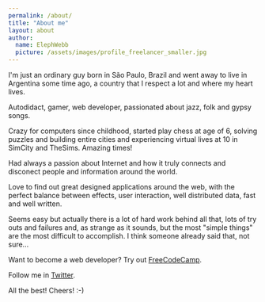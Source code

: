 ```yaml
---
permalink: /about/
title: "About me"
layout: about
author:
  name: ElephWebb
  picture: /assets/images/profile_freelancer_smaller.jpg
---
```


I'm just an ordinary guy born in São Paulo, Brazil and went away to live in Argentina some time ago, a country that I respect a lot and where my heart lives. 

Autodidact, gamer, web developer, passionated about jazz, folk and gypsy songs.

Crazy for computers since childhood, started play chess at age of 6, solving puzzles and building entire cities and experiencing virtual lives at 10 in SimCity and TheSims. Amazing times!

Had always a passion about Internet and how it truly connects and disconect people and information around the world. 

Love to find out great designed applications around the web, with the perfect balance between effects, user interaction, well distributed data, fast and well written.

Seems easy but actually there is a lot of hard work behind all that, lots of try outs and failures and, as strange as it sounds, but the most "simple things" are the most difficult to accomplish. I think someone already said that, not sure...

Want to become a web developer? Try out [FreeCodeCamp](https://www.freecodecamp.org/). 

Follow me in [Twitter](https://twitter.com/mrelephwebb).

All the best! Cheers! :-)

